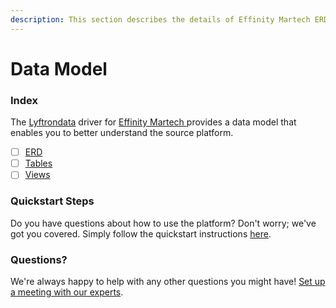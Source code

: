 ```yaml
---
description: This section describes the details of Effinity Martech ERD, Tables, and Views.
---
```


# Data Model

### Index

The  [Lyftrondata](https://www.lyftrondata.com/) driver for [Effinity Martech](https://www.lyftrondata.com/integration/effinity-martech/)[ ](https://www.lyftrondata.com/integration/effinity-martech/)provides a data model that enables you to better understand the source platform.

* [ ] [ERD](../../../marketing-analytics/effinity-martech/data-model/erd.md)
* [ ] [Tables](../../../marketing-analytics/effinity-martech/data-model/tables.md)
* [ ] [Views](../../../marketing-analytics/effinity-martech/data-model/views.md)

### Quickstart Steps

Do you have questions about how to use the platform? Don't worry; we've got you covered. Simply follow the quickstart instructions [here](../../../../quickstart-steps.md).

### Questions? <a href="#questions" id="questions"></a>

We're always happy to help with any other questions you might have! [Set up a meeting with our experts](https://www.lyftrondata.com/book-a-meeting/).

